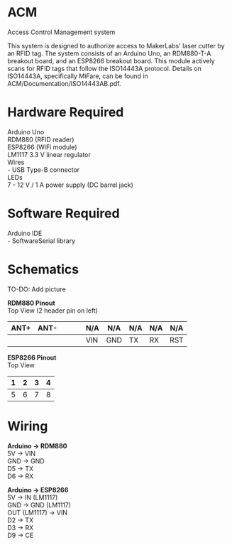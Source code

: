 # ACM
Access Control Management system

This system is designed to authorize access to MakerLabs' laser cutter by an RFID tag. The system consists of an Arduino Uno, an RDM880-T-A breakout board, and an ESP8266 breakout board. This module actively scans for RFID tags that follow the ISO14443A protocol. Details on ISO14443A, specifically MiFare, can be found in ACM/Documentation/ISO14443AB.pdf.


Hardware Required
======
Arduino Uno  
RDM880 (RFID reader)  
ESP8266 (WiFi module)  
LM1117 3.3 V linear regulator  
Wires  
	- USB Type-B connector  
LEDs  
7 - 12 V / 1 A power supply (DC barrel jack)  


Software Required
======
Arduino IDE  
	- SoftwareSerial library  
  
Schematics
===========
TO-DO: Add picture

__RDM880 Pinout__  
Top View (2 header pin on left)  

| ANT+ | ANT- | | | | N/A | N/A | N/A | N/A | N/A |  
| --- | --- | --- | --- | --- | --- | --- | --- | --- | --- |
| | | | | | VIN	| GND |	TX | RX | RST |  


__ESP8266 Pinout__  
Top View  

| 1 | 2 | 3 | 4 |
| --- | --- | --- | --- |
| 5 | 6 | 7 | 8 |


Wiring
=======
__Arduino -> RDM880__  
5V -> VIN  
GND -> GND  
D5 -> TX  
D6 -> RX  

__Arduino -> ESP8266__  
5V -> IN (LM1117)  
GND -> GND (LM1117)  
OUT (LM1117) -> VIN  
D2 -> TX  
D3 -> RX  
D9 -> CE  
